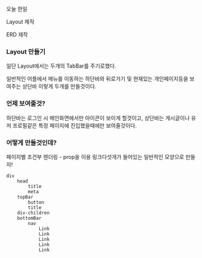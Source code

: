 오늘 한일

Layout 제작

ERD 제작

### Layout 만들기

일단 Layout에서는 두개의 TabBar를 주기로했다.

일반적인 어플에서 메뉴를 이동하는 하단바와 뒤로가기 및 현재있는 개인페이지등을 보여주는 상단바
이렇게 두개를 만들것이다.

### 언제 보여줄것?

하단바는 로그인 시 메인화면에서만 아이콘이 보이게 할것이고,
상단바는 게시글이나 유저 프로필같은 특정 페이지에 진입했을때에만 보여줄것이다.

### 어떻게 만들것인데?

페이지별 조건부 렌더링 - prop을 이용
링크다섯개가 들어있는 일반적인 모양으로 만들자!

```
div
    head
        title
        meta
    topBar
        button
        title
    div-children
    bottomBar
        nav
            Link
            Link
            Link
            Link
            Link

```
